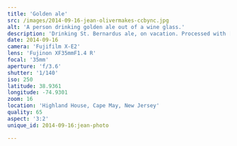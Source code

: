 ```yaml
---
title: 'Golden ale'
src: /images/2014-09-16-jean-olivermakes-ccbync.jpg
alt: 'A person drinking golden ale out of a wine glass.'
description: 'Drinking St. Bernardus ale, on vacation. Processed with [VSCO Film 04](http://vsco.co/film) (Fuji Astia 100F Balance Warm).'
date: 2014-09-16
camera: 'Fujifilm X-E2'
lens: 'Fujinon XF35mmF1.4 R'
focal: '35mm'
aperture: 'f/3.6'
shutter: '1/140'
iso: 250
latitude: 38.9361
longitude: -74.9301
zoom: 16
location: 'Highland House, Cape May, New Jersey'
quality: 65
aspect: '3:2'
unique_id: 2014-09-16:jean-photo

---
```


